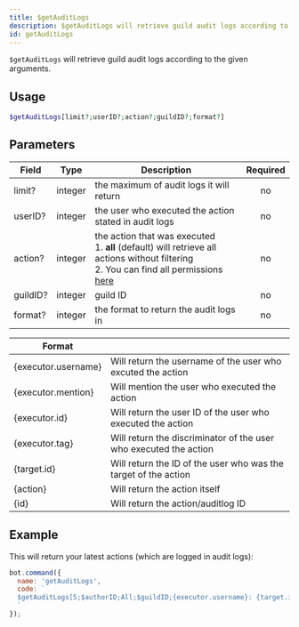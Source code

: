 ```yaml
---
title: $getAuditLogs 
description: $getAuditLogs will retrieve guild audit logs according to the given arguments.
id: getAuditLogs
---
```


`$getAuditLogs` will retrieve guild audit logs according to the given arguments.

## Usage

```php
$getAuditLogs[limit?;userID?;action?;guildID?;format?]
```

## Parameters 


| Field    | Type    | Description                                                                                                                                                          | Required |
| -------- | ------- | -------------------------------------------------------------------------------------------------------------------------------------------------------------------- | :------: |
| limit?   | integer | the maximum of audit logs it will return                                                                                                                             |    no    |
| userID?  | integer | the user who executed the action stated in audit logs                                                                                                                |    no    |
| action?  | integer | the action that was executed  <br /> 1. **all** (default) will retrieve all actions without filtering <br /> 2. You can find all permissions [here][discord-permissions] |    no    |
| guildID? | integer | guild ID                                                                                                                                                             |    no    |
| format?  | integer | the format to return the audit logs in                                                                                                                               |    no    |


| Format              |                                                                   |
| ------------------- | ----------------------------------------------------------------- |
| {executor.username} | Will return the username of the user who excuted the action       |
| {executor.mention}  | Will mention the user who executed the action                     |
| {executor.id}       | Will return the user ID of the user who executed the action       |
| {executor.tag}      | Will return the discriminator of the user who executed the action |
| {target.id}         | Will return the ID of the user who was the target of the action   |
| {action}            | Will return the action itself                                     |
| {id}                | Will return the action/auditlog ID                                |


## Example

This will return your latest actions (which are logged in audit logs):

```javascript
bot.command({
  name: 'getAuditLogs',
  code: `
  $getAuditLogs[5;$authorID;All;$guildID;{executor.username}: {target.id} - {action}]
  `
});
```

[discord-permissions]: https://discord.com/developers/docs/topics/permissions
